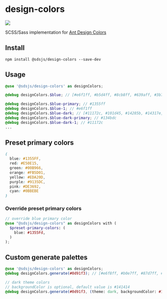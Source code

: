 # design-colors
<p>
  <a href="https://www.npmjs.com/package/@sdsjs/design-colors">
    <img src="https://img.shields.io/npm/v/@sdsjs/design-colors.svg">
  </a>
</p>

SCSS/Sass implementation for [Ant Design Colors](https://github.com/ant-design/ant-design-colors)

## Install

```shell
npm install @sdsjs/design-colors --save-dev
```

## Usage

```scss
@use '@sdsjs/design-colors' as designColors;

@debug designColors.$blue; // [#e6f1ff, #b5d4ff, #8cb8ff, #639aff, #3b79ff, #1355ff, #0439d9, #0027b3, #001a8c, #000f66]

@debug designColors.$blue-primary; // #1355ff
@debug designColors.$blue-1; // #e6f1ff
@debug designColors.$blue-dark; // [#11172c, #101d45, #14285b, #14317e, #133ead, #134bdc, #376fe8, #5f93f3, #88b3f8, #b2d0fa]
@debug designColors.$blue-dark-primary; // #134bdc
@debug designColors.$blue-dark-1; // #11172c
...
```

## Preset primary colors

```scss
(
  blue: #1355FF,
  red: #E50E15,
  green: #00B966,
  orange: #FB5D01,
  yellow: #EDA20D,
  purple: #9135DC,
  pink: #DE3692,
  cyan: #0BBEBE
)
```

### Override preset primary colors

```scss
// override blue primary color 
@use "@sdsjs/design-colors" as designColors with (
  $preset-primary-colors: (
    blue: #1355Fd,
  )
);
```

## Custom generate palettes 

```scss
@use '@sdsjs/design-colors' as designColors;
@debug designColors.generate(#0d91f3); // [#e6f8ff, #b0e7ff, #87d7ff, #5ec4ff, #36aeff, #0d91f3, #006dcc, #0053a6, #003c80, #002759]

// dark theme colors
// backgroundColor is optional, default value is #141414
@debug designColors.generate(#0d91f3, (theme: dark, backgroundColor: #141414)); // [#111d2a, #0f2a42, #123a57, #114c78, #0f65a5, #0e7ed2, #339fe8, #5abbf3, #84d1f8, #ade3fa]
```

